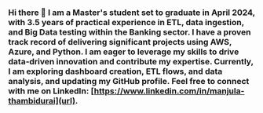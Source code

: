 ### Hi there 👋 I am a Master's student set to graduate in April 2024, with 3.5 years of practical experience in ETL, data ingestion, and Big Data testing within the Banking sector. I have a proven track record of delivering significant projects using AWS, Azure, and Python. I am eager to leverage my skills to drive data-driven innovation and contribute my expertise. Currently, I am exploring dashboard creation, ETL flows, and data analysis, and updating my GitHub profile. Feel free to connect with me on LinkedIn: [https://www.linkedin.com/in/manjula-thambidurai](url).


